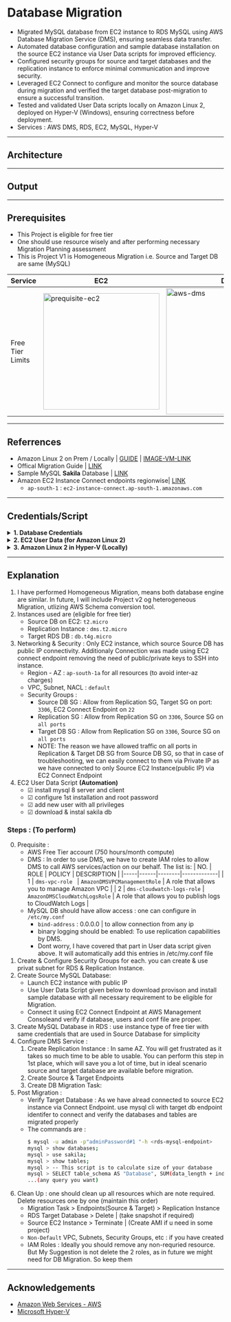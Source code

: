 # **Database Migration**
- Migrated MySQL database from EC2 instance to RDS MySQL using AWS Database Migration Service (DMS), ensuring seamless data transfer.
- Automated database configuration and sample database installation on the source EC2 instance via User Data scripts for improved efficiency.
- Configured security groups for source and target databases and the replication instance to enforce minimal communication and improve security.
- Leveraged EC2 Connect to configure and monitor the source database during migration and verified the target database post-migration to ensure a successful transition.
- Tested and validated User Data scripts locally on Amazon Linux 2, deployed on Hyper-V (Windows), ensuring correctness before deployment.
- Services : AWS DMS, RDS, EC2, MySQL, Hyper-V


---
## **Architecture**


---
## **Output**


---
## **Prerequisites**
- This Project is eligible for free tier
- One should use resource wisely and after performing necessary Migration Planning assessment
- This is Project V1 is Homogeneous Migration i.e. Source and Target DB are same (MySQL)

|   **Service**    | **EC2** | **DMS** | **RDS** |
|------------------|---------|---------|---------|
| Free Tier Limits | <img width="270" alt="prequisite-ec2" src="https://github.com/user-attachments/assets/b49faa47-6bc9-464b-9438-a123b5decc0d" /> | <img width="293" alt="aws-dms" src="https://github.com/user-attachments/assets/125571f9-406f-4a43-8e5e-5eb511625b2c" /> | <img width="266" alt="prequisite-rds" src="https://github.com/user-attachments/assets/92876c17-402c-43ac-a7e9-8e817511cf80" /> |

---
## **Referrences**
- Amazon Linux 2 on Prem / Locally | [GUIDE](https://docs.aws.amazon.com/linux/al2/ug/amazon-linux-2-virtual-machine.html) | [IMAGE-VM-LINK](https://cdn.amazonlinux.com/os-images/2.0.20241217.0/)
- Offical Migration Guide | [LINK](https://aws.amazon.com/tutorials/move-to-managed/migrate-my-sql-to-amazon-rds/)
- Sample MySQL **Sakila** Database | [LINK](https://dev.mysql.com/doc/sakila/en/sakila-installation.html)
- Amazon EC2 Instance Connect endpoints regionwise| [LINK](https://docs.aws.amazon.com/general/latest/gr/ec2-instance-connect.html)
    - `ap-south-1` : `ec2-instance-connect.ap-south-1.amazonaws.com`


---
## **Credentials/Script**

<details>

<summary>
<b> 1. Database Credentials </b>
</summary>

```txt
(after)
ROOT_PASSWORD="rootPassword#0"

ADMIN_USER="admin"
ADMIN_PASSWORD="adminPassword#1"
```

</details>


<details>

<summary>
<b> 2. EC2 User Data (for Amazon Linux 2)</b>
</summary>

```sh
#!/bin/bash
# This script is intended for amazon linux 2
# Note: ec2 user data run as root(sudo). so not required to specify explicitly.

# Update the system
yum update -y
# amazon-linux-extras is already installed in system
amazon-linux-extras install epel -y

# Getting rpm package from MySQL
RPM_PKG_NAME="mysql80-community-release-el7-5.noarch.rpm"
rpm --import https://repo.mysql.com/RPM-GPG-KEY-mysql-2022 # gpg key | year 2022
curl https://dev.mysql.com/$RPM_PKG_NAME -o $RPM_PKG_NAME
rpm -i $RPM_PKG_NAME # -ivh : verbose,hash

# Install MySQL server and client
yum install mysql-community-client mysql-community-server -y

# Start and enable MySQL service
systemctl enable mysqld
systemctl start mysqld

sleep 5

# Set root password and secure MySQL installation
TEMP_PASSWORD=$(grep 'temporary password' /var/log/mysqld.log | awk '{print $NF}')
ROOT_PASSWORD="rootPassword#0"

mysql --connect-expired-password -u root -p"$TEMP_PASSWORD" <<EOF
ALTER USER 'root'@'localhost' IDENTIFIED BY '${ROOT_PASSWORD}';
UNINSTALL COMPONENT "file://component_validate_password";
DELETE FROM mysql.user WHERE User='';
DROP DATABASE IF EXISTS test;
DELETE FROM mysql.db WHERE Db='test'
FLUSH PRIVILEGES;
EOF

# explanation of above :
#   - change root password
#   - remove password policy
#   - remove anonymous users
#   - remove test database
#   - remove privileges on test database

# Updating MySQL configuration to allow remote connections and enabling binary logging for replication
echo -e "\nbind-address=0.0.0.0\n\nlog_bin=mysql-bin\nserver-id=1\nbinlog_format=ROW\n" >> /etc/my.cnf

# Restart MySQL to apply configuration changes
systemctl restart mysqld

# sleep 2

ADMIN_USER="admin"
ADMIN_PASSWORD="adminPassword#1"

# Create a new admin user with remote access (% - from any ip)
mysql -u root -p"${ROOT_PASSWORD}" <<EOF
CREATE USER '${ADMIN_USER}'@'%' IDENTIFIED BY '${ADMIN_PASSWORD}';
GRANT ALL PRIVILEGES ON *.* TO '${ADMIN_USER}'@'%' WITH GRANT OPTION;
FLUSH PRIVILEGES;
EOF

# Download and import the sample Sakila database
USER_HOME_DIR="/home/ec2-user"
curl "https://downloads.mysql.com/docs/sakila-db.zip" -o "${USER_HOME_DIR}/sakila-db.zip"
unzip $USER_HOME_DIR/sakila-db.zip
mysql -u "${ADMIN_USER}" -p"${ADMIN_PASSWORD}" -e "SOURCE ${USER_HOME_DIR}/sakila-db/sakila-schema.sql"
mysql -u "${ADMIN_USER}" -p"${ADMIN_PASSWORD}" -e "SOURCE ${USER_HOME_DIR}/sakila-db/sakila-data.sql"

# Completion
echo "MySQL installation, configuration, user creation, and Sakila database import completed."


# Testing
#   rpm -qa | grep "mysql" # list all rpm packages and filter mysql
#   rpm -K mysql80-community-release-el7-5.noarch.rpm # verify package
#   rpm -qa gpg-pubkey # list all installed gpg pub keys

```

</details>


<details>

<summary>
<b> 3. Amazon Linux 2 in Hyper-V (Locally) </b>
</summary>

Please Open in new tab
> Check this project in [amazon-linux-2-hyper-v](../amazon-linux-2-hyper-v/)

</details>

---
## **Explanation**
1. I have performed Homogeneous Migration, means both database engine are similar. In future, I will include Project v2 og heterogeneous Migration, utlizing AWS Schema conversion tool.
2. Instances used are (eligible for free tier)
    - Source DB on EC2: `t2.micro`
    - Replication Instance : `dms.t2.micro`
    - Target RDS DB : `db.t4g.micro`
3. Networking & Security : Only EC2 instance, which source Source DB has public IP connectivity. Additionaly Connection was made using EC2 connect endpoint removing the need of public/private keys to SSH into instance.
    - Region - AZ : `ap-south-1a` for all resources (to avoid inter-az charges)
    - VPC, Subnet, NACL : `default`
    - Security Groups :
        - Source DB SG : Allow from Replication SG, Target SG on port: `3306`, EC2 Connect Endpoint on `22`
        - Replication SG : Allow from Replication SG on `3306`, Source SG on `all ports`
        - Target DB SG : Allow from Replication SG on `3306`, Source SG on `all ports`
        - NOTE: The reason we have allowed traffic on all ports in Replication & Target DB SG from Source DB SG, so that in case of  troubleshooting, we can easily connect to them via Private IP as we have connected to only Source EC2 Instance(public IP) via EC2 Connect Endpoint
4. EC2 User Data Script **(Automation)** 
    - ☑ install mysql 8 server and client
    - ☑ configure 1st installation and root password
    - ☑ add new user with all privileges
    - ☑ download & instal sakila db


### **Steps : (To perform)**
0. Prequisite :
    - AWS Free Tier account (750 hours/month compute)
    - DMS : In order to use DMS, we have to create IAM roles to allow DMS to call AWS services/action on our behalf. The list is:
      | NO. | ROLE | POLICY | DESCRIPTION |
      |-----|------|--------|-------------|
      |  1  | `dms-vpc-role ` | `AmazonDMSVPCManagementRole` | A role that allows you to manage Amazon VPC |
      |  2  | `dms-cloudwatch-logs-role`  | `AmazonDMSCloudWatchLogsRole` | A role that allows you to publish logs to CloudWatch Logs |
    - MySQL DB should have allow access : one can configure in `/etc/my.conf`
        - `bind-address` : 0.0.0.0 | to allow connection from any ip
        - binary logging should be enabled: To use replication capabilities by DMS.
        - Dont worry, I have covered that part in User data script given above. It will automatically add this entries in /etc/my.conf file
1. Create & Configure Security Groups for each. you can create & use privat subnet for RDS & Replication Instance.
2. Create Source MySQL Database:
    - Launch EC2 instance with public IP
    - Use User Data Script given below to download provison and install sample database with all necessary requirement to be eligible for Migration.
    - Connect it using EC2 Connect Endpoint at AWS Management Consoleand verify if database, users and conf file are proper.
3. Create MySQL Database in RDS : use instance type of free tier with same credentials that are used in Source Database for simplicity
4. Configure DMS Service :
    1. Create Replication Instance : In same AZ. You will get frustrated as it takes so much time to be able to usable. You can perform this step in 1st place, which will save you a lot of time, but in ideal scenario source and target database are available before migration.
    2. Create Source & Target Endpoints
    3. Create DB Migration Task:
5. Post Migration :
    - Verify Target Database : As we have alread connected to source EC2 instance via Connect Endpoint. use mysql cli with target db endpoint identifer to connect and verify the databases and tables are migrated properly
    - The commands are :
      ```sh
      $ mysql -u admin -p"adminPassword#1 "-h <rds-mysql-endpoint>
      mysql > show databases;
      mysql > use sakila;
      mysql > show tables;
      mysql > -- This script is to calculate size of your database
      mysql > SELECT table_schema AS "Database", SUM(data_length + index_length) / 1024 / 1024 AS "Size (MB)" FROM information_schema.TABLES GROUP BY table_schema;
      ...(any query you want)
      ```
6. Clean Up : one should clean up all resources which are note required. Delete resources one by one (maintain this order)
    - Migration Task > Endpoints(Source & Target) > Replication Instance
    - RDS Target Database > Delete | (take snapshot if required)
    - Source EC2 Instance > Terminate | (Create AMI if u need in some project)
    - `Non-Default` VPC, Subnets, Security Groups, etc : if you have created
    - IAM Roles : Ideally you should remove any non-requried resource. But My Suggestion is not delete the 2 roles, as in future we might need for DB Migration. So keep them


---
## **Acknowledgements**
- [Amazon Web Services - AWS](https://aws.amazon.com/)
- [Microsoft Hyper-V](https://learn.microsoft.com/en-us/virtualization/hyper-v-on-windows/about/)
